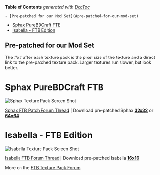 **Table of Contents**  *generated with [DocToc](http://doctoc.herokuapp.com/)*

	- [Pre-patched for our Mod Set](#pre-patched-for-our-mod-set)
- [Sphax PureBDCraft FTB](#sphax-purebdcraft-ftb)
- [Isabella - FTB Edition](#isabella---ftb-edition)

## Pre-patched for our Mod Set

The #x# after each texture pack is the pixel size of the texture and a direct
link to the pre-patched texture pack. Larger textures run slower, but look
better.

# Sphax PureBDCraft FTB

![Sphax Texture Pack Screen Shot](http://i.imgur.com/hgvYGZK.png)

[Sphax FTB Patch Forum Thread][sph] | Download pre-patched Sphax
[**32x32**][s32] or [**64x64**][s64]

# Isabella - FTB Edition

![Isabella Texture Pack Screen Shot](http://i.imgur.com/Dg3yyRa.jpg)

[Isabella FTB Forum Thread][isa] | Download pre-patched Isabella
[**16x16**][i16]

More on the [FTB Texture Pack
Forum](http://forum.feed-the-beast.com/forums/texture-packs.46/).

[sph]: http://bdcraft.net/forum/128x64x-feed-beast-beta-pack-texture-pack-add
[isa]: http://forum.feed-the-beast.com/threads/16x-isabella-ii-ftb-edition.1379/
[s32]: http://www.mediafire.com/download.php?jx09337bd97nfap
[s64]: http://www.mediafire.com/download.php?6tyrj5jqz0rboly
[i16]: http://www.mediafire.com/download.php?qwy3535ta32ppeb

